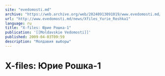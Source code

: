 ```yaml
---
site: "evedomosti.md"
archive: "https://web.archive.org/web/20240913091019/www.evedomosti.md/news/Xfiles_Yurie_Roshka1"
url: "http://www.evedomosti.md/news/Xfiles_Yurie_Roshka1"
language: ru
title: "X-files: Юрие Рошка-1"
publication: '[[Moldavskie Vedomosti]]'
published: 2009-04-03T09:59
description: "Молдавия выборы"
---
```


# X-files: Юрие Рошка-1

